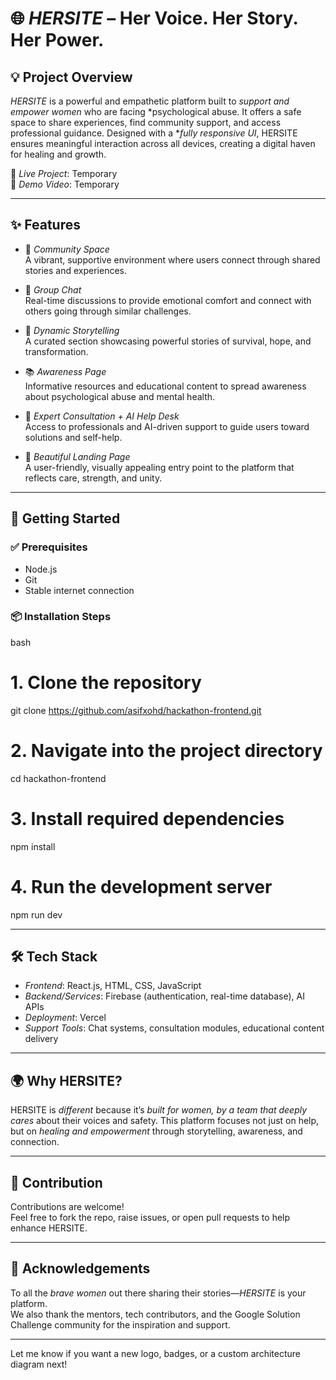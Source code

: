 # 🌐 *HERSITE* – Her Voice. Her Story. Her Power.

## 💡 Project Overview

*HERSITE* is a powerful and empathetic platform built to *support and empower women* who are facing *psychological abuse. It offers a safe space to share experiences, find community support, and access professional guidance. Designed with a **fully responsive UI*, HERSITE ensures meaningful interaction across all devices, creating a digital haven for healing and growth.

🔗 *Live Project*: Temporary  
🎥 *Demo Video*: Temporary

---

## ✨ Features

- 👭 *Community Space*  
  A vibrant, supportive environment where users connect through shared stories and experiences.

- 💬 *Group Chat*  
  Real-time discussions to provide emotional comfort and connect with others going through similar challenges.

- 📖 *Dynamic Storytelling*  
  A curated section showcasing powerful stories of survival, hope, and transformation.

- 📚 *Awareness Page*  
  Informative resources and educational content to spread awareness about psychological abuse and mental health.

- 🧠 *Expert Consultation + AI Help Desk*  
  Access to professionals and AI-driven support to guide users toward solutions and self-help.

- 🌈 *Beautiful Landing Page*  
  A user-friendly, visually appealing entry point to the platform that reflects care, strength, and unity.

---

## 🚀 Getting Started

### ✅ Prerequisites

- Node.js  
- Git  
- Stable internet connection

### 📦 Installation Steps

bash
# 1. Clone the repository
git clone https://github.com/asifxohd/hackathon-frontend.git

# 2. Navigate into the project directory
cd hackathon-frontend

# 3. Install required dependencies
npm install

# 4. Run the development server
npm run dev


---

## 🛠 Tech Stack

- *Frontend*: React.js, HTML, CSS, JavaScript  
- *Backend/Services*: Firebase (authentication, real-time database), AI APIs  
- *Deployment*: Vercel  
- *Support Tools*: Chat systems, consultation modules, educational content delivery

---

## 🌍 Why HERSITE?

HERSITE is *different* because it’s *built for women, by a team that deeply cares* about their voices and safety. This platform focuses not just on help, but on *healing and empowerment* through storytelling, awareness, and connection.

---

## 🤝 Contribution

Contributions are welcome!  
Feel free to fork the repo, raise issues, or open pull requests to help enhance HERSITE.

---

## 🫶 Acknowledgements

To all the *brave women* out there sharing their stories—*HERSITE* is your platform.  
We also thank the mentors, tech contributors, and the Google Solution Challenge community for the inspiration and support.

---

Let me know if you want a new logo, badges, or a custom architecture diagram next!

